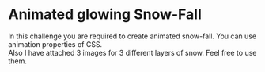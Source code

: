# Animated glowing Snow-Fall
In this challenge you are required to create animated snow-fall. 
You can use animation properties of CSS.  
Also I have attached 3 images for 3 different layers of snow. Feel free to use them.
